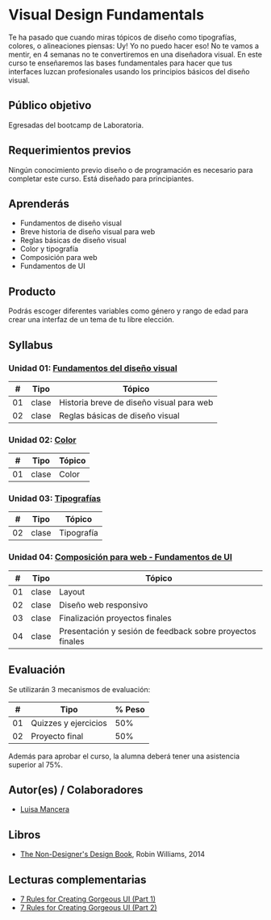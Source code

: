 # Visual Design Fundamentals


Te ha pasado que cuando miras tópicos de diseño como tipografías, colores, o alineaciones piensas: Uy! Yo no puedo hacer eso! No te vamos a mentir, en 4 semanas no te convertiremos en una diseñadora visual.  En este curso te enseñaremos las bases fundamentales para hacer que tus interfaces luzcan profesionales usando los principios básicos del diseño visual.


## Público objetivo

Egresadas del bootcamp de Laboratoria.

## Requerimientos previos

Ningún conocimiento previo diseño o de programación es necesario para completar este curso. Está diseñado para principiantes.

## Aprenderás

- Fundamentos de diseño visual
- Breve historia de diseño visual para web
- Reglas básicas de diseño visual
- Color y tipografía
- Composición para web
- Fundamentos de UI


## Producto

Podrás escoger diferentes variables como género y rango de edad para crear una interfaz de un tema de tu libre elección.


## Syllabus

### Unidad 01: [Fundamentos del diseño visual](/Unidad-1/README.md)

| # | Tipo | Tópico
| - | ---- | ------
| 01 | clase| Historia breve de diseño visual para web 
| 02 | clase| Reglas básicas de diseño visual


### Unidad 02: [Color](/Unidad-2/README.md)


| # | Tipo | Tópico
| - | ---- | ------
| 01 | clase | Color




### Unidad 03: [Tipografías](/Unidad-3/README.md)


| # | Tipo | Tópico
| - | ---- | ------
| 02 | clase | Tipografía
 

### Unidad 04: [Composición para web - Fundamentos de UI](/Unidad-4/README.md)


| # | Tipo | Tópico
| - | ---- | ------
| 01 | clase | Layout
| 02 | clase | Diseño web responsivo
| 03 | clase | Finalización proyectos finales
| 04 | clase | Presentación y sesión de feedback sobre proyectos finales 


## Evaluación 

Se utilizarán 3 mecanismos de evaluación:

| # | Tipo | % Peso
| - | ---- | ------
| 01 | Quizzes y ejercicios | 50%
| 02 | Proyecto final| 50%


Además para aprobar el curso, la alumna deberá tener una asistencia superior al 75%.


## Autor(es) / Colaboradores

* [Luisa Mancera](https://www.linkedin.com/in/luisamancera/)


## Libros

* [The Non-Designer's Design Book](https://www.amazon.com/Non-Designers-Design-Book-4th/dp/0133966151/ref=sr_1_1?ie=UTF8&qid=1512140007&sr=8-1&keywords=designers+design+book),  Robin Williams, 2014


## Lecturas complementarias

* [7 Rules for Creating Gorgeous UI (Part 1)](https://medium.com/@erikdkennedy/7-rules-for-creating-gorgeous-ui-part-1-559d4e805cda)
* [7 Rules for Creating Gorgeous UI (Part 2)](https://medium.com/@erikdkennedy/7-rules-for-creating-gorgeous-ui-part-2-430de537ba96)
